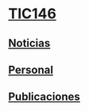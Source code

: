 # [TIC146](https://vicente-gonzalez-ruiz.github.io/probando_pages)

## [Noticias](noticias)
## [Personal](personal)
## [Publicaciones](publicaciones)
